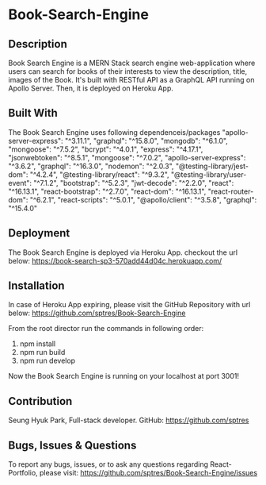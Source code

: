 # Book-Search-Engine

## Description

Book Search Engine is a MERN Stack search engine web-application where users can search for books of their interests to view the description, title, images of the Book. It's built with RESTful API as a GraphQL API running on Apollo Server. Then, it is deployed on Heroku App.

## Built With

The Book Search Engine uses following dependenceis/packages
"apollo-server-express": "^3.11.1",
"graphql": "^15.8.0",
"mongodb": "^6.1.0",
"mongoose": "^7.5.2",
"bcrypt": "^4.0.1",
"express": "^4.17.1",
"jsonwebtoken": "^8.5.1",
"mongoose": "^7.0.2",
"apollo-server-express": "^3.6.2",
"graphql": "^16.3.0",
"nodemon": "^2.0.3",
"@testing-library/jest-dom": "^4.2.4",
"@testing-library/react": "^9.3.2",
"@testing-library/user-event": "^7.1.2",
"bootstrap": "^5.2.3",
"jwt-decode": "^2.2.0",
"react": "^16.13.1",
"react-bootstrap": "^2.7.0",
"react-dom": "^16.13.1",
"react-router-dom": "^6.2.1",
"react-scripts": "^5.0.1",
"@apollo/client": "^3.5.8",
"graphql": "^15.4.0"

## Deployment

The Book Search Engine is deployed via Heroku App. checkout the url below:
https://book-search-sp3-570add44d04c.herokuapp.com/

## Installation

In case of Heroku App expiring, please visit the GitHub Repository with url below:
https://github.com/sptres/Book-Search-Engine

From the root director run the commands in following order:

1. npm install
2. npm run build
3. npm run develop

Now the Book Search Engine is running on your localhost at port 3001!

## Contribution

Seung Hyuk Park, Full-stack developer. GitHub: https://github.com/sptres

## Bugs, Issues & Questions

To report any bugs, issues, or to ask any questions regarding React-Portfolio, please visit: https://github.com/sptres/Book-Search-Engine/issues
